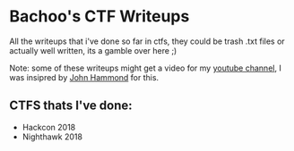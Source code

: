 # Bachoo's CTF Writeups

All the writeups that i've done so far in ctfs, they could be trash .txt files or actually well written, its a gamble over here ;)

Note: some of these writeups might get a video for my [youtube channel](https://www.youtube.com/channel/UCt9nVhEJvoNyPvjO1eAG8Kg), I was insipred by [John Hammond](https://www.youtube.com/user/RootOfTheNull) for this.

## CTFS thats I've done:
* Hackcon 2018
* Nighthawk 2018